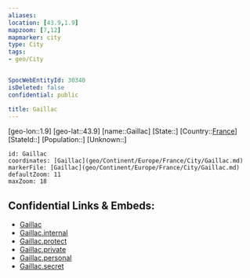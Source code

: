 ```yaml
---
aliases: 
location: [43.9,1.9]
mapzoom: [7,12] 
mapmarker: city 
type: City
tags:
- geo/City


SpocWebEntityId: 30340
isDeleted: false
confidential: public

title: Gaillac
---
```

[geo-lon::1.9]
[geo-lat::43.9]
[name::Gaillac]
[State::]
[Country::[France](geo/Continent/Europe/France.md)]
[StateId::]
[Population::]
[Unknown::]


```leaflet
id: Gaillac
coordinates: [Gaillac](geo/Continent/Europe/France/City/Gaillac.md)
markerFile: [Gaillac](geo/Continent/Europe/France/City/Gaillac.md)
defaultZoom: 11 
maxZoom: 18
```


## Confidential Links & Embeds: 
- [Gaillac](../../../../../../_public/geo/Continent/Europe/France/City/Gaillac.md) 
- [Gaillac.internal](../../../../../../_internal/geo/Continent/Europe/France/City/Gaillac.internal.md) 
- [Gaillac.protect](../../../../../../_protect/geo/Continent/Europe/France/City/Gaillac.protect.md) 
- [Gaillac.private](../../../../../../_private/geo/Continent/Europe/France/City/Gaillac.private.md) 
- [Gaillac.personal](../../../../../../_personal/geo/Continent/Europe/France/City/Gaillac.personal.md) 
- [Gaillac.secret](../../../../../../_secret/geo/Continent/Europe/France/City/Gaillac.secret.md) 
